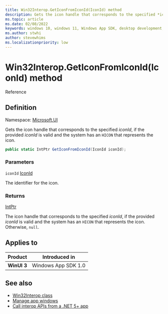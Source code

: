 ```yaml
---
title: Win32Interop.GetIconFromIconId(IconId) method
description: Gets the icon handle that corresponds to the specified *iconId*, if the provided *iconId* is valid and the system has an `HICON` that represents the icon.
ms.topic: article
ms.date: 02/08/2022
keywords: windows 10, windows 11, Windows App SDK, desktop development, winui, Windows UI Library, app sdk, C#, interop, Win32Interop.GetDisplayIdFromMonitor, GetDisplayIdFromMonitor
ms.author: stwhi
author: stevewhims
ms.localizationpriority: low
---
```


# Win32Interop.GetIconFromIconId(IconId) method

Reference

## Definition

Namespace: [Microsoft.UI](microsoft.ui.md)

Gets the icon handle that corresponds to the specified *iconId*, if the provided *iconId* is valid and the system has an `HICON` that represents the icon.

```csharp
public static IntPtr GetIconFromIconId(IconId iconId);
```

### Parameters

`iconId` [IconId](/windows/windows-app-sdk/api/winrt/microsoft.ui.iconid)

The identifier for the icon.

### Returns

[IntPtr](/dotnet/api/system.intptr)

The icon handle that corresponds to the specified *iconId*, if the provided *iconId* is valid and the system has an `HICON` that represents the icon. Otherwise, `null`.

## Applies to

| Product | Introduced in |
|-|-|
|**WinUI 3**|Windows App SDK 1.0|

## See also

* [Win32Interop class](microsoft.ui.win32interop.md)
* [Manage app windows](/windows/apps/windows-app-sdk/windowing/windowing-overview)
* [Call interop APIs from a .NET 5+ app](/windows/apps/desktop/modernize/winrt-com-interop-csharp)
